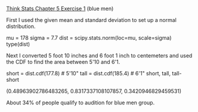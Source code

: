 [Think Stats Chapter 5 Exercise 1](http://greenteapress.com/thinkstats2/html/thinkstats2006.html#toc50) (blue men)

First I used the given mean and standard deviation to set up a normal distribution.

mu = 178
sigma = 7.7
dist = scipy.stats.norm(loc=mu, scale=sigma)
type(dist)

Next I converted 5 foot 10 inches and 6 foot 1 inch to centemeters and used the CDF to find the area between 5'10 and 6'1.


short = dist.cdf(177.8)    # 5'10"
tall = dist.cdf(185.4)   # 6'1"
short, tall, tall-short

(0.48963902786483265, 0.8317337108107857, 0.3420946829459531)

About 34% of people qualify to audition for blue men group.
